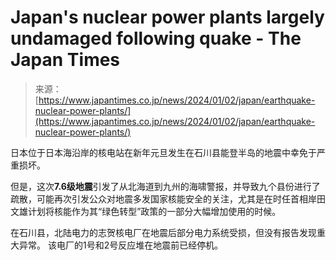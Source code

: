 <!--yml

category: 未分类

date: 2024-05-27 14:36:12

-->

# Japan's nuclear power plants largely undamaged following quake - The Japan Times

> 来源：[https://www.japantimes.co.jp/news/2024/01/02/japan/earthquake-nuclear-power-plants/](https://www.japantimes.co.jp/news/2024/01/02/japan/earthquake-nuclear-power-plants/)

日本位于日本海沿岸的核电站在新年元旦发生在石川县能登半岛的地震中幸免于严重损坏。

但是，这次**7.6级地震**引发了从北海道到九州的海啸警报，并导致九个县份进行了疏散，可能再次引发公众对地震多发国家核能安全的关注，尤其是在时任首相岸田文雄计划将核能作为其“绿色转型”政策的一部分大幅增加使用的时候。

在石川县，北陆电力的志贺核电厂在地震后部分电力系统受损，但没有报告发现重大异常。 该电厂的1号和2号反应堆在地震前已经停机。
